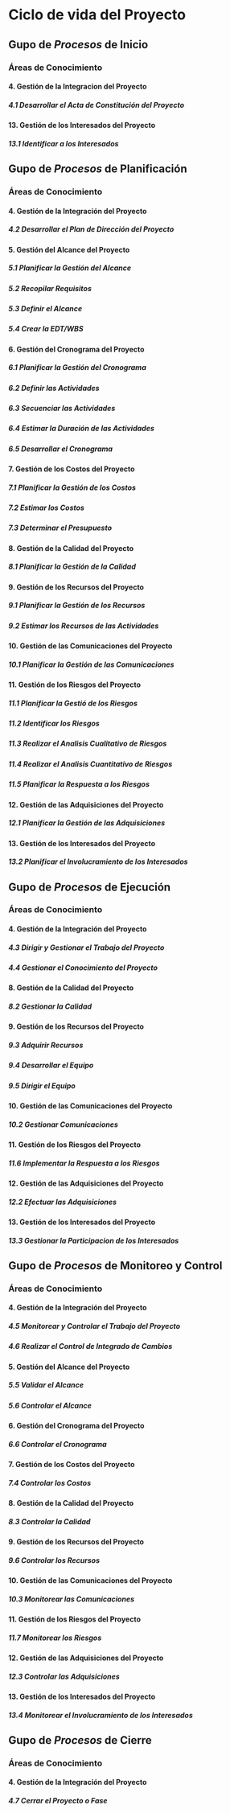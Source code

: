 # Ciclo de vida del Proyecto

## Gupo de _Procesos_ de **Inicio**

### Áreas de Conocimiento

#### 4. Gestión de la Integracion del Proyecto

##### 4.1 Desarrollar el Acta de Constitución del Proyecto

#### 13. Gestión de los Interesados del Proyecto

##### 13.1 Identificar a los Interesados

## Gupo de _Procesos_ de **Planificación**

### Áreas de Conocimiento

#### 4. Gestión de la Integración del Proyecto

##### 4.2 Desarrollar el Plan de Dirección del Proyecto

#### 5. Gestión del Alcance del Proyecto

##### 5.1 Planificar la Gestión del Alcance

##### 5.2 Recopilar Requisitos

##### 5.3 Definir el Alcance

##### 5.4 Crear la EDT/WBS

#### 6. Gestión del Cronograma del Proyecto

##### 6.1 Planificar la Gestión del Cronograma

##### 6.2 Definir las Actividades

##### 6.3 Secuenciar las Actividades

##### 6.4 Estimar la Duración de las Actividades

##### 6.5 Desarrollar el Cronograma

#### 7. Gestión de los Costos del Proyecto

##### 7.1 Planificar la Gestión de los Costos

##### 7.2 Estimar los Costos

##### 7.3 Determinar el Presupuesto

#### 8. Gestión de la Calidad del Proyecto

##### 8.1 Planificar la Gestión de la Calidad

#### 9. Gestión de los Recursos del Proyecto

##### 9.1 Planificar la Gestión de los Recursos

##### 9.2 Estimar los Recursos de las Actividades

#### 10. Gestión de las Comunicaciones del Proyecto

##### 10.1 Planificar la Gestión de las Comunicaciones

#### 11. Gestión de los Riesgos del Proyecto

##### 11.1 Planificar la Gestió de los Riesgos

##### 11.2 Identificar los Riesgos

##### 11.3 Realizar el Analisis Cualitativo de Riesgos

##### 11.4 Realizar el Analisis Cuantitativo de Riesgos

##### 11.5 Planificar la Respuesta a los Riesgos

#### 12. Gestión de las Adquisiciones del Proyecto

##### 12.1 Planificar la Gestión de las Adquisiciones

#### 13. Gestión de los Interesados del Proyecto

##### 13.2 Planificar el Involucramiento de los Interesados

## Gupo de _Procesos_ de **Ejecución**

### Áreas de Conocimiento

#### 4. Gestión de la Integración del Proyecto

##### 4.3 Dirigir y Gestionar el Trabajo del Proyecto

##### 4.4 Gestionar el Conocimiento del Proyecto

#### 8. Gestión de la Calidad del Proyecto

##### 8.2 Gestionar la Calidad

#### 9. Gestión de los Recursos del Proyecto

##### 9.3 Adquirir Recursos

##### 9.4 Desarrollar el Equipo

##### 9.5 Dirigir el Equipo

#### 10. Gestión de las Comunicaciones del Proyecto

##### 10.2 Gestionar Comunicaciones

#### 11. Gestión de los Riesgos del Proyecto

##### 11.6 Implementar la Respuesta a los Riesgos

#### 12. Gestión de las Adquisiciones del Proyecto

##### 12.2 Efectuar las Adquisiciones

#### 13. Gestión de los Interesados del Proyecto

##### 13.3 Gestionar la Participacion de los Interesados

## Gupo de _Procesos_ de **Monitoreo** y **Control**

### Áreas de Conocimiento

#### 4. Gestión de la Integración del Proyecto

##### 4.5 Monitorear y Controlar el Trabajo del Proyecto

##### 4.6 Realizar el Control de Integrado de Cambios

#### 5. Gestión del Alcance del Proyecto

##### 5.5 Validar el Alcance

##### 5.6 Controlar el Alcance

#### 6. Gestión del Cronograma del Proyecto

##### 6.6 Controlar el Cronograma

#### 7. Gestión de los Costos del Proyecto

##### 7.4 Controlar los Costos

#### 8. Gestión de la Calidad del Proyecto

##### 8.3 Controlar la Calidad

#### 9. Gestión de los Recursos del Proyecto

##### 9.6 Controlar los Recursos

#### 10. Gestión de las Comunicaciones del Proyecto

##### 10.3 Monitorear las Comunicaciones

#### 11. Gestión de los Riesgos del Proyecto

##### 11.7 Monitorear los Riesgos

#### 12. Gestión de las Adquisiciones del Proyecto

##### 12.3 Controlar las Adquisiciones

#### 13. Gestión de los Interesados del Proyecto

##### 13.4 Monitorear el Involucramiento de los Interesados

## Gupo de _Procesos_ de **Cierre**

### Áreas de Conocimiento

#### 4. Gestión de la Integración del Proyecto

##### 4.7 Cerrar el Proyecto o Fase
